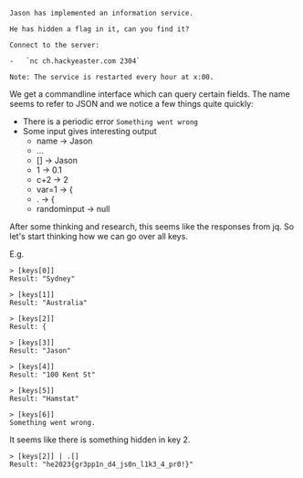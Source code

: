 ```
Jason has implemented an information service.

He has hidden a flag in it, can you find it?

Connect to the server:

-   `nc ch.hackyeaster.com 2304`

Note: The service is restarted every hour at x:00.
```

We get a commandline interface which can query certain fields.
The name seems to refer to JSON and we notice a few things quite quickly:

- There is a periodic error `Something went wrong`
- Some input gives interesting output
	- name -> Jason
	- ...
	- [] -> Jason
	- 1 -> 0.1
	- c+2 -> 2
	- var=1 -> {
	- . -> {
	- randominput -> null

After some thinking and research, this seems like the responses from jq. So let's start thinking how we can go over all keys.

E.g.

```
> [keys[0]]
Result: "Sydney"

> [keys[1]]
Result: "Australia"

> [keys[2]]
Result: {

> [keys[3]]
Result: "Jason"

> [keys[4]]
Result: "100 Kent St"

> [keys[5]]
Result: "Hamstat"

> [keys[6]]
Something went wrong.
```

It seems like there is something hidden in key 2.

```
> [keys[2]] | .[]
Result: "he2023{gr3pp1n_d4_js0n_l1k3_4_pr0!}"
```